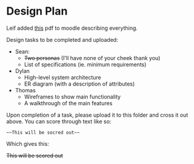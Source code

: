 # Design Plan

Leif added [this](Design%20Requirements.pdf) pdf to moodle describing everything.

Design tasks to be completed and uploaded:

* Sean:
	* ~~Two personas~~ (I'll have none of your cheek thank you)
	* List of specifications (ie. minimum requirements)
* Dylan
	* High-level system architecture
	* ER diagram (with a description of attributes)
* Thomas
	* Wireframes to show main functionality
	* A walkthrough of the main features

Upon completion of a task, please upload it to this folder and cross it out above. You can score through text like so:

	~~This will be socred out~~

Which gives this:

~~This will be scored out~~
